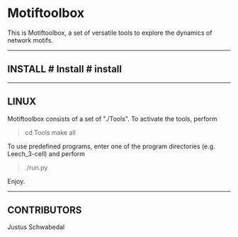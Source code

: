 Motiftoolbox
============

This is Motiftoolbox, a set of versatile tools to explore the dynamics of network motifs.




-------------------------------------------
INSTALL # Install # install
-------------------------------------------

-------------------------------------------
LINUX
-------------------------------------------

Motiftoolbox consists of a set of "./Tools".  To activate the tools, perform

> cd Tools
> make all

To use predefined programs, enter one of the program directories (e.g.
Leech_3-cell) and perform

> ./run.py



Enjoy.



-------------------------------------------
CONTRIBUTORS
-------------------------------------------

Justus Schwabedal
